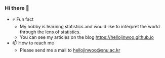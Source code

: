 ### Hi there 👋

<!--
**hellojinwoo/hellojinwoo** is a ✨ _special_ ✨ repository because its `README.md` (this file) appears on your GitHub profile.
- 🌱 I’m currently learning ...
- 👯 I’m looking to collaborate on ...
- 🤔 I’m looking for help with ...
- 💬 Ask me about ...
- 📫 How to reach me: ...
- 😄 Pronouns: ...
Here are some ideas to get you started:
-->

- ⚡ Fun fact
     -  My hobby is learning statistics and would like to interpret the world through the lens of statistics. 
     -  You can see my articles on the blog https://hellojinwoo.github.io
- 📫 How to reach me
     - Please send me a mail to hellojinwoo@snu.ac.kr
